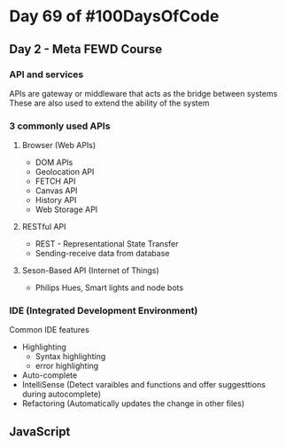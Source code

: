 # Day 69 of #100DaysOfCode

## Day 2 - Meta FEWD Course

### API and services

APIs are gateway or middleware that acts as the bridge between systems
These are also used to extend the ability of the system

### 3 commonly used APIs

1. Browser (Web APIs)

    * DOM APIs
    * Geolocation API
    * FETCH API
    * Canvas API
    * History API
    * Web Storage API

2. RESTful API

    * REST - Representational State Transfer
    * Sending-receive data from database

3. Seson-Based API (Internet of Things)

    * Philips Hues, Smart lights and node bots

### IDE (Integrated Development Environment)

Common IDE features

* Highlighting
  * Syntax highlighting
  * error highlighting
* Auto-complete
* IntelliSense (Detect varaibles and functions and offer suggesttions during autocomplete)
* Refactoring (Automatically updates the change in other files)

## JavaScript
